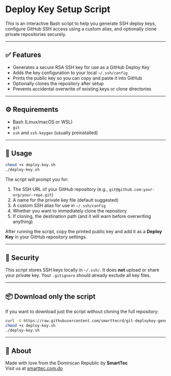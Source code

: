 # Deploy Key Setup Script

This is an interactive Bash script to help you generate SSH deploy keys, configure GitHub SSH access using a custom alias, and optionally clone private repositories securely.

---

## ✅ Features

- Generates a secure RSA SSH key for use as a GitHub Deploy Key
- Adds the key configuration to your local `~/.ssh/config`
- Prints the public key so you can copy and paste it into GitHub
- Optionally clones the repository after setup
- Prevents accidental overwrite of existing keys or clone directories

---

## ⚙️ Requirements

- Bash (Linux/macOS or WSL)
- `git`
- `ssh` and `ssh-keygen` (usually preinstalled)

---

## 🚀 Usage

```bash
chmod +x deploy-key.sh
./deploy-key.sh
```

The script will prompt you for:

1. The SSH URL of your GitHub repository (e.g., `git@github.com:your-org/your-repo.git`)
2. A name for the private key file (default suggested)
3. A custom SSH alias for use in `~/.ssh/config`
4. Whether you want to immediately clone the repository
5. If cloning, the destination path (and it will warn before overwriting anything)

After running the script, copy the printed public key and add it as a **Deploy Key** in your GitHub repository settings.

---

## 🔐 Security

This script stores SSH keys locally in `~/.ssh/`. It does **not** upload or share your private key. Your `.gitignore` should already exclude all key files.

---

## 📦 Download only the script

If you want to download just the script without cloning the full repository:

```bash
curl -O https://raw.githubusercontent.com/smarttecrd/git-deploykey-generator/main/deploy-key.sh
chmod +x deploy-key.sh
./deploy-key.sh
```

---

## 👋 About

Made with love from the Dominican Republic by **SmartTec**  
Visit us at [smarttec.com.do](https://smarttec.com.do)